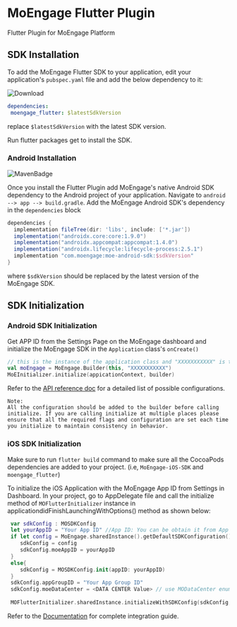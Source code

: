 # MoEngage Flutter Plugin

Flutter Plugin for MoEngage Platform

## SDK Installation

To add the MoEngage Flutter SDK to your application, edit your application's `pubspec.yaml` file and add the below dependency to it:

![Download](https://img.shields.io/pub/v/moengage_flutter.svg)

```yaml
dependencies:
 moengage_flutter: $latestSdkVersion
```
replace `$latestSdkVersion` with the latest SDK version.

 Run flutter packages get to install the SDK.
 
 ### Android Installation
 
![MavenBadge](https://maven-badges.herokuapp.com/maven-central/com.moengage/moe-android-sdk/badge.svg)
 
  Once you install the Flutter Plugin add MoEngage's native Android SDK dependency to the Android project of your application.
  Navigate to `android --> app --> build.gradle`. Add the MoEngage Android SDK's dependency in the `dependencies` block
  
  ```groovy
  dependencies {
    implementation fileTree(dir: 'libs', include: ['*.jar'])
    implementation("androidx.core:core:1.9.0")
    implementation("androidx.appcompat:appcompat:1.4.0")
    implementation("androidx.lifecycle:lifecycle-process:2.5.1")
    implementation "com.moengage:moe-android-sdk:$sdkVersion"
}
  ```
where `$sdkVersion` should be replaced by the latest version of the MoEngage SDK.

## SDK Initialization

### Android SDK Initialization
Get APP ID from the Settings Page on the MoEngage dashboard and initialize the MoEngage SDK in the `Application` class's `onCreate()`

```kotlin
// this is the instance of the application class and "XXXXXXXXXXX" is the APP ID from the dashboard.
val moEngage = MoEngage.Builder(this, "XXXXXXXXXXX")
MoEInitializer.initialize(appicationContext, builder)
```
Refer to the [API reference doc](https://moengage.github.io/android-api-reference/) for a detailed list of possible configurations.

```
Note:
All the configuration should be added to the builder before calling initialize. If you are calling initialize at multiple places please ensure that all the required flags and configuration are set each time you initialize to maintain consistency in behavior.
```

### iOS SDK Initialization

Make sure to run `flutter build` command to make sure all the CocoaPods dependencies are added to your project. (i.e, `MoEngage-iOS-SDK` and `moengage_flutter`)

To initialize the iOS Application with the MoEngage App ID from Settings in Dashboard. In your project, go to AppDelegate file and call the initialize method of `MOFlutterInitializer` instance in applicationdidFinishLaunchingWithOptions() method as shown below:

```swift
 var sdkConfig : MOSDKConfig
 let yourAppID = "Your App ID" //App ID: You can be obtain it from App Settings in MoEngage Dashboard.
 if let config = MoEngage.sharedInstance().getDefaultSDKConfiguration() {
    sdkConfig = config
    sdkConfig.moeAppID = yourAppID
 }
 else{
    sdkConfig = MOSDKConfig.init(appID: yourAppID)
 }
 sdkConfig.appGroupID = "Your App Group ID"
 sdkConfig.moeDataCenter = <DATA CENTER Value> // use MODataCenter enum to set the datacenter for your account
 
 MOFlutterInitializer.sharedInstance.initializeWithSDKConfig(sdkConfig, andLaunchOptions: launchOptions)
```

Refer to the [Documentation](https://developers.moengage.com/hc/en-us/categories/4404300700308-Flutter-SDK) for complete integration guide. 
